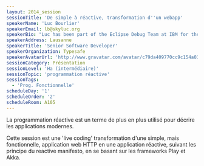 ```yaml
---
layout: 2014_session
sessionTitle: 'De simple à réactive, transformation d''un webapp'
speakerName: 'Luc Bourlier'
speakerEmail: lb@skyluc.org
speakerBio: "Luc has been part of the Eclipse Debug Team at IBM for the releases 2.0 to 3.1. Following other Eclipse related projects, he spent a few years recreating the distribution platform for over-the-air services at TomTom. He is now back in the Eclipse world, working to improve the Scala development experience.\n\nLuc a fait partie de l'équipe Debug du projet Eclipse pour les version de 2.0 à 3.1. Après quelques autres projet autour d'Eclipse, il a travaillé à moderniser la plateforme de distribution des données des service 'over-the-air' à TomTom. Il est à nouveau sur Eclipse, travaillant à améliorer le support pour Scala et les frameworks de Typesafe. "
speakerAddress: Lausanne
speakerTitle: 'Senior Software Developer'
speakerOrganization: Typesafe
speakerAvatarUrl: 'http://www.gravatar.com/avatar/c79da409770cc9c154a0387112c14c46?size=200&default=mm'
sessionCategory: Présentation
sessionLevel: 'Ha (intermédiaire)'
sessionTopic: 'programmation réactive'
sessionTags:
  - 'Prog. Fonctionnelle'
scheduleDay: '1'
scheduleOrder: '2'
scheduleRoom: A105
---
```


La programmation réactive est un terme de plus en plus utilisé pour décrire les applications modernes.

Cette session est une 'live coding' transformation d'une simple, mais fonctionnelle, application web HTTP en une application réactive, suivant les principe du reactive manifesto, en se basant sur les frameworks Play et Akka.
